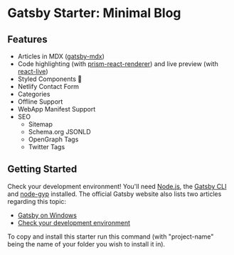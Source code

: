 # Gatsby Starter: Minimal Blog

## Features

- Articles in MDX ([gatsby-mdx](https://github.com/ChristopherBiscardi/gatsby-mdx))
- Code highlighting (with [prism-react-renderer](https://github.com/FormidableLabs/prism-react-renderer)) and live preview (with [react-live](https://github.com/FormidableLabs/react-live))
- Styled Components 💅
- Netlify Contact Form
- Categories
- Offline Support
- WebApp Manifest Support
- SEO
  - Sitemap
  - Schema.org JSONLD
  - OpenGraph Tags
  - Twitter Tags

## Getting Started

Check your development environment! You'll need [Node.js](https://nodejs.org/en/), the [Gatsby CLI](https://www.gatsbyjs.org/docs/) and [node-gyp](https://github.com/nodejs/node-gyp#installation) installed. The official Gatsby website also lists two articles regarding this topic:

- [Gatsby on Windows](https://www.gatsbyjs.org/docs/gatsby-on-windows/)
- [Check your development environment](https://www.gatsbyjs.org/tutorial/part-zero/)

To copy and install this starter run this command (with "project-name" being the name of your folder you wish to install it in).